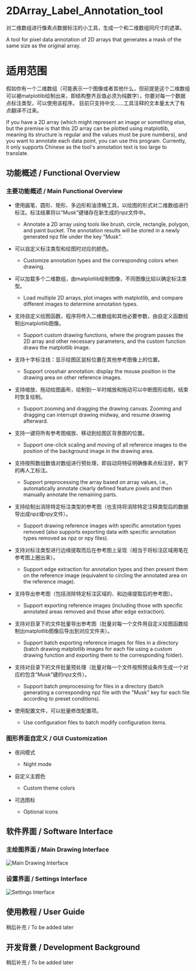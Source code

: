 # 2DArray_Label_Annotation_tool
对二维数组进行像素点数据标注的小工具，生成一个和二维数组同尺寸的遮罩。 


A tool for pixel data annotation of 2D arrays that generates a mask of the same size as the original array.



# 适用范围
假如你有一个二维数组（可能表示一个图像或者其他什么，但前提是这个二维数组可以被matplotlib绘制出来，即结构整齐且值必须为纯数字），你要对每一个数据点标注类型，可以使用该程序。
目前只支持中文……工具注释的文本量太大了有点翻译不过来。

If you have a 2D array (which might represent an image or something else, but the premise is that this 2D array can be plotted using matplotlib, meaning its structure is regular and the values must be pure numbers), and you want to annotate each data point, you can use this program. Currently, it only supports Chinese as the tool's annotation text is too large to translate.

## 功能概述 / Functional Overview

### 主要功能概述 / Main Functional Overview
- 使用画笔、圆形、矩形、多边形和油漆桶工具，以绘图的形式对二维数组进行标注。标注结果将以“Musk”键储存在新生成的npz文件中。
  - Annotate a 2D array using tools like brush, circle, rectangle, polygon, and paint bucket. The annotation results will be stored in a newly generated npz file under the key "Musk".

- 可以自定义标注类型和绘图时对应的颜色。
  - Customize annotation types and the corresponding colors when drawing.

- 可以加载多个二维数组，由matplotlib绘制图像，不同图像比较以确定标注类型。
  - Load multiple 2D arrays, plot images with matplotlib, and compare different images to determine annotation types.

- 支持自定义绘图函数，程序将传入二维数组和其他必要参数，由自定义函数绘制出matplotlib图像。
  - Support custom drawing functions, where the program passes the 2D array and other necessary parameters, and the custom function draws the matplotlib image.

- 支持十字标注线：显示绘图区鼠标位置在其他参考图像上的位置。
  - Support crosshair annotation: display the mouse position in the drawing area on other reference images.

- 支持缩放、拖动绘图画布，绘制到一半时缩放和拖动可以中断图形绘制，结束时恢复绘制。
  - Support zooming and dragging the drawing canvas. Zooming and dragging can interrupt drawing midway, and resume drawing afterward.

- 支持一键将所有参考图缩放、移动到绘图区背景图的位置。
  - Support one-click scaling and moving of all reference images to the position of the background image in the drawing area.

- 支持按照数组数值对数组进行预处理，即自动将特征明确像素点标注好，剩下的再人工标注。
  - Support preprocessing the array based on array values, i.e., automatically annotate clearly defined feature pixels and then manually annotate the remaining parts.

- 支持绘制出消除特定标注类型的参考图（也支持将消除特定注释类型后的数据导出成npz或npy文件）。
  - Support drawing reference images with specific annotation types removed (also supports exporting data with specific annotation types removed as npz or npy files).

- 支持对标注类型进行边缘提取而后在参考图上呈现（相当于将标注区域用笔在参考图上圈出来）。
  - Support edge extraction for annotation types and then present them on the reference image (equivalent to circling the annotated area on the reference image).

- 支持导出参考图（包括消除特定标注区域的、和边缘提取后的参考图）。
  - Support exporting reference images (including those with specific annotated areas removed and those after edge extraction).

- 支持对目录下的文件批量导出参考图（批量对每一个文件用自定义绘图函数绘制出matplotlib图像后导出到对应文件夹）。
  - Support batch exporting reference images for files in a directory (batch drawing matplotlib images for each file using a custom drawing function and exporting them to the corresponding folder).

- 支持对目录下的文件批量预处理（批量对每一个文件按照预设条件生成一个对应的包含“Musk”键的npz文件）。
  - Support batch preprocessing for files in a directory (batch generating a corresponding npz file with the "Musk" key for each file according to preset conditions).

- 使用配置文件，可以批量修改配置项。
  - Use configuration files to batch modify configuration items.

### 图形界面自定义 / GUI Customization
- 夜间模式
  - Night mode

- 自定义主题色
  - Custom theme colors

- 可选图标
  - Optional icons

## 软件界面 / Software Interface

### 主绘图界面 / Main Drawing Interface
![Main Drawing Interface](https://github.com/user-attachments/assets/30f25f26-bb9c-470b-a655-f41f62697b2b)

### 设置界面 / Settings Interface
![Settings Interface](https://github.com/user-attachments/assets/516cbd2a-ea23-495e-84e8-b070d7493100)

## 使用教程 / User Guide
稍后补充 / To be added later

## 开发背景 / Development Background
稍后补充 / To be added later
